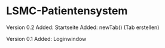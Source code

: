 # LSMC-Patientensystem

Version 0.2
    Added: Startseite 
    Added: newTab() (Tab erstellen)

Version 0.1
    Added: Loginwindow